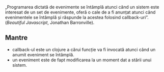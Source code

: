 „Programarea dictată de evenimente se întâmplă atunci când un sistem este interesat de un set de evenimente, oferă o cale de a fi anunțat atunci când evenimentele se întâmplă și răspunde la acestea folosind callback-uri”. (*Beautiful Javascript*, Jonathan Barronville).

## Mantre

- callback-ul este un clojure a cărui funcție va fi invocată atunci când un anumit eveniment se întâmplă.
- un eveniment este de fapt modificarea la un moment dat a stării unui sistem.   
